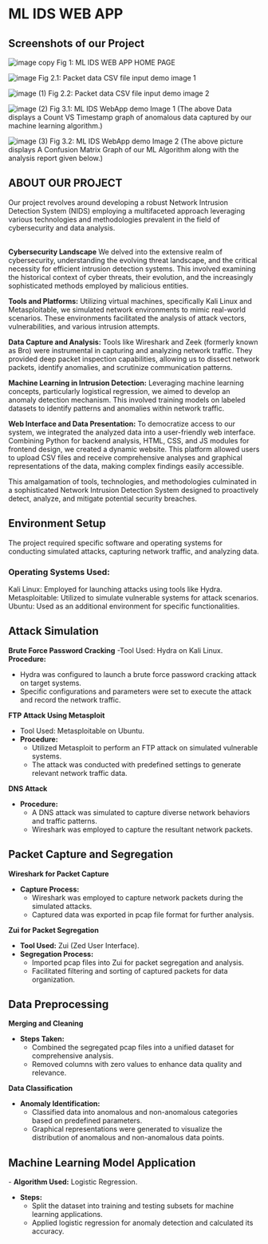 <H1>ML IDS WEB APP</H1>
<H2>Screenshots of our Project</H2>

![image copy](https://github.com/user-attachments/assets/baddc6c8-f91a-4af9-a53c-14e7ad50f4d3)
Fig 1: ML IDS WEB APP HOME PAGE

![image](https://github.com/user-attachments/assets/2a037131-9873-43f5-a94e-d7599938416e)
Fig 2.1: Packet data CSV file input demo image 1

![image (1)](https://github.com/user-attachments/assets/e7933380-4eb1-4562-b7d5-920bf4a6e2eb)
Fig 2.2: Packet data CSV file input demo image 2

![image (2)](https://github.com/user-attachments/assets/9e0fc529-706c-4e49-a2db-03c0c6bf9e9f)
Fig 3.1: ML IDS WebApp demo Image 1 (The above Data displays a Count VS Timestamp graph of anomalous data captured by our machine learning algorithm.)

![image (3)](https://github.com/user-attachments/assets/ed3f11a9-2630-4439-b611-67e4c445fadb)
Fig 3.2: ML IDS WebApp demo Image 2 (The above picture displays A Confusion Matrix Graph of our ML Algorithm along with the analysis report given below.)

<h2>ABOUT OUR PROJECT</h2>
Our project revolves around developing a robust Network Intrusion Detection System (NIDS) employing a multifaceted approach leveraging various technologies and methodologies prevalent in the field of cybersecurity and data analysis.<br><br>

<b>Cybersecurity Landscape</b>
We delved into the extensive realm of cybersecurity, understanding the evolving threat landscape, and the critical necessity for efficient intrusion detection systems. This involved examining the historical context of cyber threats, their evolution, and the increasingly sophisticated methods employed by malicious entities.

<b>Tools and Platforms:</b>
Utilizing virtual machines, specifically Kali Linux and Metasploitable, we simulated network environments to mimic real-world scenarios. These environments facilitated the analysis of attack vectors, vulnerabilities, and various intrusion attempts.

<b>Data Capture and Analysis:</b>
Tools like Wireshark and Zeek (formerly known as Bro) were instrumental in capturing and analyzing network traffic. They provided deep packet inspection capabilities, allowing us to dissect network packets, identify anomalies, and scrutinize communication patterns.

<b>Machine Learning in Intrusion Detection:</b>
Leveraging machine learning concepts, particularly logistical regression, we aimed to develop an anomaly detection mechanism. This involved training models on labeled datasets to identify patterns and anomalies within network traffic.

<b>Web Interface and Data Presentation:</b>
To democratize access to our system, we integrated the analyzed data into a user-friendly web interface. Combining Python for backend analysis, HTML, CSS, and JS modules for frontend design, we created a dynamic website. This platform allowed users to upload CSV files and receive comprehensive analyses and graphical representations of the data, making complex findings easily accessible.

This amalgamation of tools, technologies, and methodologies culminated in a sophisticated Network Intrusion Detection System designed to proactively detect, analyze, and mitigate potential security breaches.

<h2>Environment Setup</h2>

The project required specific software and operating systems for conducting simulated attacks, capturing network traffic, and analyzing data.

<h3>Operating Systems Used:</h3>
  Kali Linux: Employed for launching attacks using tools like Hydra.
  Metasploitable: Utilized to simulate vulnerable systems for attack scenarios.
  Ubuntu: Used as an additional environment for specific functionalities.

<h2>Attack Simulation</h2>

<b>Brute Force Password Cracking</b>
-Tool Used: Hydra on Kali Linux.
<b>Procedure:</b>
  - Hydra was configured to launch a brute force password cracking attack on target systems.
  - Specific configurations and parameters were set to execute the attack and record the network traffic.

<b>FTP Attack Using Metasploit</b>
- Tool Used: Metasploitable on Ubuntu.
- <b>Procedure:</b>
  - Utilized Metasploit to perform an FTP attack on simulated vulnerable systems.
  - The attack was conducted with predefined settings to generate relevant network traffic data.

<b>DNS Attack</b>
- <b>Procedure:</b>
  - A DNS attack was simulated to capture diverse network behaviors and traffic patterns.
  - Wireshark was employed to capture the resultant network packets.

<h2>Packet Capture and Segregation</h2>

<b>Wireshark for Packet Capture</b>
- <b>Capture Process:</b>
  - Wireshark was employed to capture network packets during the simulated attacks.
  - Captured data was exported in pcap file format for further analysis.

<b>Zui for Packet Segregation</b>
- <b>Tool Used:</b> Zui (Zed User Interface).
- <b>Segregation Process:</b>
  - Imported pcap files into Zui for packet segregation and analysis.
  - Facilitated filtering and sorting of captured packets for data organization.

<h2>Data Preprocessing</h2>

<b>Merging and Cleaning</b>

- <b>Steps Taken:</b>
  - Combined the segregated pcap files into a unified dataset for comprehensive analysis.
  - Removed columns with zero values to enhance data quality and relevance.

<b>Data Classification</b>
- <b>Anomaly Identification:</b>
  - Classified data into anomalous and non-anomalous categories based on predefined parameters.
  - Graphical representations were generated to visualize the distribution of anomalous and non-anomalous data points.

<h2>Machine Learning Model Application</h2>
- <b>Algorithm Used:</b> Logistic Regression.

- <b>Steps:</b>
  - Split the dataset into training and testing subsets for machine learning applications.
  - Applied logistic regression for anomaly detection and calculated its accuracy.

